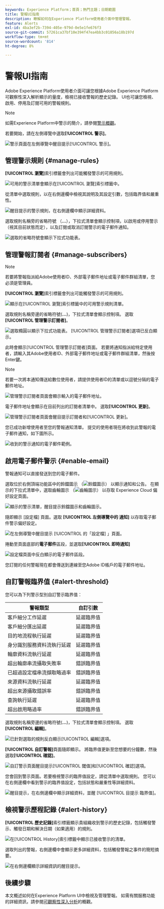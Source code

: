```yaml
---
keywords: Experience Platform；首頁；熱門主題；日期範圍
title: 警報UI指南
description: 瞭解如何在Experience Platform使用者介面中管理警報。
feature: Alerts
exl-id: 4ba3ef2b-7394-405e-979d-0e5e1fe676f3
source-git-commit: 57261ca37bf10e394f47ea4bb3c01856a18b197d
workflow-type: tm+mt
source-wordcount: '814'
ht-degree: 8%

---
```


# 警報UI指南

Adobe Experience Platform使用者介面可讓您根據Adobe Experience Platform可觀察性深入解析顯示的量度，檢視已接收警報的歷史記錄。 UI也可讓您檢視、啟用、停用及訂閱可用的警報規則。

>[!NOTE]
>
>如需Experience Platform中警示的簡介，請參閱[警示概觀](./overview.md)。

若要開始，請在左側導覽中選取&#x200B;**[!UICONTROL 警示]**。

![警示頁面在左側導覽中醒目提示[!UICONTROL 警示]。](../images/alerts/ui/workspace.png)

## 管理警示規則 {#manage-rules}

**[!UICONTROL 瀏覽]**&#x200B;索引標籤會列出可能觸發警示的可用規則。

![可用的警示清單會顯示在[!UICONTROL 瀏覽]索引標籤中。](../images/alerts/ui/rules.png)

從清單中選取規則，以在右側邊欄中檢視其說明及其設定引數，包括臨界值和嚴重性。

![醒目提示的警示規則，在右側邊欄中顯示詳細資料。](../images/alerts/ui/rule-details.png)

選取規則名稱旁的省略符號 （**...**），下拉式清單會顯示控制項，以啟用或停用警示 （視其目前狀態而定），以及訂閱或取消訂閱警示的電子郵件通知。

![選取的省略符號會顯示下拉式功能表。](../images/alerts/ui/disable-subscribe.png)

## 管理警報訂閱者 {#manage-subscribers}

>[!NOTE]
>
> 若要將警報指派給Adobe使用者ID、外部電子郵件地址或電子郵件群組清單，您必須是管理員。

**[!UICONTROL 瀏覽]**&#x200B;索引標籤會列出可能觸發警示的可用規則。

![顯示在[!UICONTROL 瀏覽]索引標籤中的可用警示規則清單。](../images/alerts/ui/rules.png)

選取規則名稱旁邊的省略符號(**...**)，下拉式清單會顯示控制項。 選取&#x200B;**[!UICONTROL 管理警示訂閱者]**。

![選取橢圓以顯示下拉式功能表。 [!UICONTROL 管理警示訂閱者]選項已反白顯示。](../images/alerts/ui/manage-alert-subscribers.png)

此時會顯示[!UICONTROL 管理警示訂閱者]頁面。 若要將通知指派給特定使用者，請輸入其Adobe使用者ID、外部電子郵件地址或電子郵件群組清單，然後按Enter鍵。

>[!NOTE]
>
>若要一次將本通知傳送給數位使用者，請提供使用者ID的清單或以逗號分隔的電子郵件地址。

![管理警示訂閱者頁面會顯示輸入的電子郵件地址。](../images/alerts/ui/manage-alert-add-email.png)

電子郵件地址會顯示在目前列出的訂閱者清單中。 選取&#x200B;**[!UICONTROL 更新]**。

![管理警示訂閱者頁面會醒目提示訂閱者和[!UICONTROL 更新]。](../images/alerts/ui/manage-alert-subscribers-added-email.png)

您已成功新增使用者至您的警報通知清單。 提交的使用者現在將收到此警報的電子郵件通知，如下圖所示。

![收到的警示通知的電子郵件範例。](../images/alerts/ui/manage-alert-subscribers-email.png)

## 啟用電子郵件警示 {#enable-email}

警報通知可以直接發送到您的電子郵件。

選取位於右側頂端功能區中的鈴鐺圖示 （![鈴鐺圖示](/help/images/icons/bell.png)） 以顯示通知和公告。 在顯示的下拉式清單中，選取齒輪圖示 （![齒輪圖示](/help/images/icons/settings.png)） 以存取 Experience Cloud 偏好設定頁面。

![顯示的警示清單，醒目提示鈴鐺圖示和齒輪圖示。](../images/alerts/ui/edit-preferences.png)

隨即顯示 [設定檔] **&#x200B;**&#x200B;頁面。選取 **[!UICONTROL 左側導覽中的 通知]** 以存取電子郵件警示偏好設定。

![在左側導覽中醒目提示 [!UICONTROL 的「設定檔] 」頁面。](../images/alerts/ui/profile.png)

捲動至頁面底部的&#x200B;**電子郵件**&#x200B;區段，並選取&#x200B;**[!UICONTROL 即時通知]**

![設定檔頁面中反白顯示的電子郵件區段。](../images/alerts/ui/notifications.png)

您訂閱的任何警報現在都會傳送到連線至您Adobe ID帳戶的電子郵件地址。

## 自訂警報臨界值 {#alert-threshold}

您可以為下列警示型別自訂警示臨界值：

| 警報類型 | 自訂引數 |
|---|---|
| 客戶細分工作延遲 | 延遲臨界值 |
| 客戶細分匯出延遲 | 延遲臨界值 |
| 目的地流程執行延遲 | 延遲臨界值 |
| 身分識別服務資料流執行延遲 | 延遲臨界值 |
| 輪廓資料流執行延遲 | 延遲臨界值 |
| 超出輪廓串流攝取失敗率 | 錯誤臨界值 |
| 已超過設定檔串流擷取略過率 | 錯誤臨界值 |
| 來源資料流執行延遲 | 延遲臨界值 |
| 超出來源攝取錯誤率 | 錯誤臨界值 |
| 查詢執行延遲 | 延遲臨界值 |
| 超出啟用略過率 | 錯誤臨界值 |

選取規則名稱旁邊的省略符號(**...**)，下拉式清單會顯示控制項。 選取&#x200B;**[!UICONTROL 編輯]**。

![已針對選取的規則反白顯示[!UICONTROL 編輯]選項。](../images/alerts/ui/threshold-edit.png)

**[!UICONTROL 自訂警報]**&#x200B;頁面隨即顯示。 將臨界值更新至您想要的分鐘數，然後選取&#x200B;**[!UICONTROL 確認]**。

![自訂警示頁面醒目提示[!UICONTROL 閾值]和[!UICONTROL 確認]選項。](../images/alerts/ui/threshold-update.png)

您會回到警示&#x200B;**&#x200B;**&#x200B;頁面。若要檢視警示的臨界值設定，請從清單中選取規則。 您可以在右側邊欄中看到警示的臨界值設定，包括狀態和嚴重性等詳細資料。

![醒目提示，在右側邊欄中顯示詳細資料，並醒 [!UICONTROL 目提示 臨界值]。](../images/alerts/ui/threshold-view.png)

## 檢視警示歷程記錄 {#alert-history}

**[!UICONTROL 歷史記錄]**&#x200B;索引標籤顯示貴組織收到警示的歷史記錄，包括觸發警示、觸發日期和解決日期（如果適用）的規則。

![在[!UICONTROL History]索引標籤中顯示已接收警示的清單。](../images/alerts/ui/history.png)

選取列出的警報，右側邊欄中會顯示更多詳細資料，包括觸發警報之事件的簡短摘要。

![在右側邊欄顯示詳細資訊的醒目提示。](../images/alerts/ui/history-details.png)

## 後續步驟

本文概述如何在Experience Platform UI中檢視及管理警報。 如需有關服務功能的詳細資訊，請參閱[可觀察性深入分析](../home.md)的概觀。
